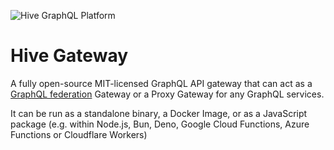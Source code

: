 ![Hive GraphQL Platform](https://the-guild.dev/graphql/hive/github-org-image.png)

# Hive Gateway

A fully open-source MIT-licensed GraphQL API gateway that can act as a [GraphQL federation](https://the-guild.dev/graphql/hive/federation) Gateway or a Proxy Gateway for any GraphQL services.

It can be run as a standalone binary, a Docker Image, or as a JavaScript package (e.g. within Node.js, Bun, Deno, Google Cloud Functions, Azure Functions or Cloudflare Workers)
